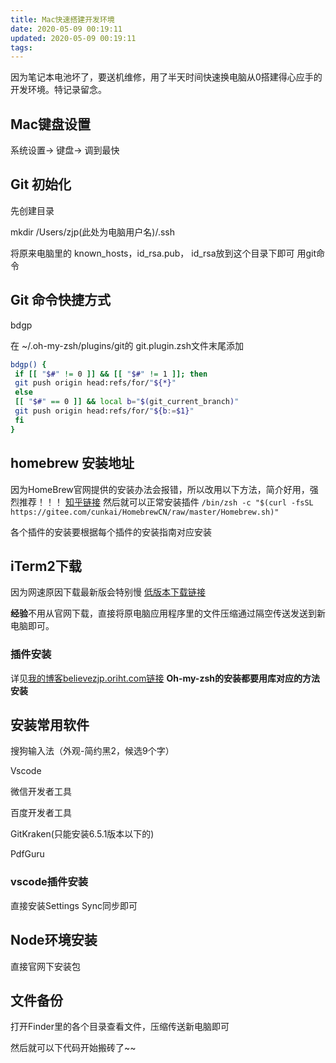 ```yaml
---
title: Mac快速搭建开发环境
date: 2020-05-09 00:19:11
updated: 2020-05-09 00:19:11
tags:
---
```

因为笔记本电池坏了，要送机维修，用了半天时间快速换电脑从0搭建得心应手的开发环境。特记录留念。

## Mac键盘设置

系统设置-> 键盘-> 调到最快

## Git 初始化

先创建目录

mkdir /Users/zjp(此处为电脑用户名)/.ssh

将原来电脑里的 known_hosts，id_rsa.pub， id_rsa放到这个目录下即可 用git命令

<!-- more -->

## Git 命令快捷方式

bdgp

在 ~/.oh-my-zsh/plugins/git的 git.plugin.zsh文件末尾添加

```bash
bdgp() {
 if [[ "$#" != 0 ]] && [[ "$#" != 1 ]]; then
 git push origin head:refs/for/"${*}"
 else
 [[ "$#" == 0 ]] && local b="$(git_current_branch)"
 git push origin head:refs/for/"${b:=$1}"
 fi
}
```

## homebrew 安装地址

因为HomeBrew官网提供的安装办法会报错，所以改用以下方法，简介好用，强烈推荐！！！
[知乎链接](https://zhuanlan.zhihu.com/p/111014448)
然后就可以正常安装插件
`/bin/zsh -c "$(curl -fsSL https://gitee.com/cunkai/HomebrewCN/raw/master/Homebrew.sh)"`

各个插件的安装要根据每个插件的安装指南对应安装

## iTerm2下载

因为网速原因下载最新版会特别慢
[低版本下载链接](https://www.zhinin.com/wp-content/themes/2019_v0.1/down.php?id=25574)

**经验**不用从官网下载，直接将原电脑应用程序里的文件压缩通过隔空传送发送到新电脑即可。

### 插件安装

详见[我的博客believezjp.oriht.com链接](http://believezjp.oriht.com/posts/iTerm2%E5%AE%8C%E7%BE%8E%E7%9A%84%E7%BB%88%E7%AB%AF%E4%BD%93%E9%AA%8C/)
**Oh-my-zsh的安装都要用库对应的方法安装**

## 安装常用软件

搜狗输入法（外观-简约黑2，候选9个字）

Vscode

微信开发者工具

百度开发者工具

GitKraken(只能安装6.5.1版本以下的)

PdfGuru

### vscode插件安装

直接安装Settings Sync同步即可

## Node环境安装

直接官网下安装包

## 文件备份

打开Finder里的各个目录查看文件，压缩传送新电脑即可

然后就可以下代码开始搬砖了~~
